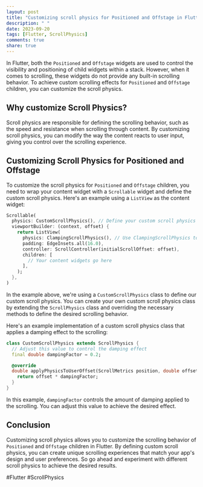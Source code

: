 ```yaml
---
layout: post
title: "Customizing scroll physics for Positioned and Offstage in Flutter"
description: " "
date: 2023-09-20
tags: [Flutter, ScrollPhysics]
comments: true
share: true
---
```


In Flutter, both the `Positioned` and `Offstage` widgets are used to control the visibility and positioning of child widgets within a stack. However, when it comes to scrolling, these widgets do not provide any built-in scrolling behavior. To achieve custom scrolling effects for `Positioned` and `Offstage` children, you can customize the scroll physics.

## Why customize Scroll Physics?

Scroll physics are responsible for defining the scrolling behavior, such as the speed and resistance when scrolling through content. By customizing scroll physics, you can modify the way the content reacts to user input, giving you control over the scrolling experience.

## Customizing Scroll Physics for Positioned and Offstage

To customize the scroll physics for `Positioned` and `Offstage` children, you need to wrap your content widget with a `Scrollable` widget and define the custom scroll physics. Here's an example using a `ListView` as the content widget:

```dart
Scrollable(
  physics: CustomScrollPhysics(), // Define your custom scroll physics here
  viewportBuilder: (context, offset) {
    return ListView(
      physics: ClampingScrollPhysics(), // Use ClampingScrollPhysics to disable BouncingScrollPhysics
      padding: EdgeInsets.all(16.0),
      controller: ScrollController(initialScrollOffset: offset),
      children: [
        // Your content widgets go here
      ],
    );
  },
)
```

In the example above, we're using a `CustomScrollPhysics` class to define our custom scroll physics. You can create your own custom scroll physics class by extending the `ScrollPhysics` class and overriding the necessary methods to define the desired scrolling behavior.

Here's an example implementation of a custom scroll physics class that applies a damping effect to the scrolling:

```dart
class CustomScrollPhysics extends ScrollPhysics {
  // Adjust this value to control the damping effect
  final double dampingFactor = 0.2;

  @override
  double applyPhysicsToUserOffset(ScrollMetrics position, double offset) {
    return offset * dampingFactor;
  }
}
```

In this example, `dampingFactor` controls the amount of damping applied to the scrolling. You can adjust this value to achieve the desired effect.

## Conclusion

Customizing scroll physics allows you to customize the scrolling behavior of `Positioned` and `Offstage` children in Flutter. By defining custom scroll physics, you can create unique scrolling experiences that match your app's design and user preferences. So go ahead and experiment with different scroll physics to achieve the desired results.

#Flutter #ScrollPhysics